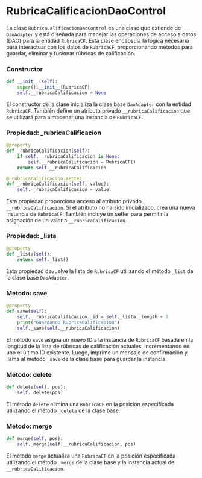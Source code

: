 # RubricaCalificacionDaoControl

La clase `RubricaCalificacionDaoControl` es una clase que extiende de `DaoAdapter` y está diseñada para manejar las operaciones de acceso a datos (DAO) para la entidad `RubricaCF`. Esta clase encapsula la lógica necesaria para interactuar con los datos de `RubricaCF`, proporcionando métodos para guardar, eliminar y fusionar rúbricas de calificación.

### Constructor

```python
def __init__(self):
    super().__init__(RubricaCF)
    self.__rubricaCalificacion = None
```

El constructor de la clase inicializa la clase base `DaoAdapter` con la entidad `RubricaCF`. También define un atributo privado `__rubricaCalificacion` que se utilizará para almacenar una instancia de `RubricaCF`.

### Propiedad: _rubricaCalificacion

```python
@property
def _rubricaCalificacion(self):
    if self.__rubricaCalificacion is None:
        self.__rubricaCalificacion = RubricaCF()
    return self.__rubricaCalificacion

@_rubricaCalificacion.setter
def _rubricaCalificacion(self, value):
    self.__rubricaCalificacion = value
```

Esta propiedad proporciona acceso al atributo privado `__rubricaCalificacion`. Si el atributo no ha sido inicializado, crea una nueva instancia de `RubricaCF`. También incluye un setter para permitir la asignación de un valor a `__rubricaCalificacion`.

### Propiedad: _lista

```python
@property
def _lista(self):
    return self._list()
```

Esta propiedad devuelve la lista de `RubricaCF` utilizando el método `_list` de la clase base `DaoAdapter`.

### Método: save

```python
@property    
def save(self):
    self.__rubricaCalificacion._id = self._lista._length + 1
    print("Guardando RubricaCalificacion")
    self._save(self.__rubricaCalificacion)
```

El método `save` asigna un nuevo ID a la instancia de `RubricaCF` basada en la longitud de la lista de rúbricas de calificación actuales, incrementando en uno el último ID existente. Luego, imprime un mensaje de confirmación y llama al método `_save` de la clase base para guardar la instancia.

### Método: delete

```python
def delete(self, pos):
    self._delete(pos)  
```

El método `delete` elimina una `RubricaCF` en la posición especificada utilizando el método `_delete` de la clase base.

### Método: merge

```python
def merge(self, pos):
    self._merge(self.__rubricaCalificacion, pos)
```

El método `merge` actualiza una `RubricaCF` en la posición especificada utilizando el método `_merge` de la clase base y la instancia actual de `__rubricaCalificacion`.
